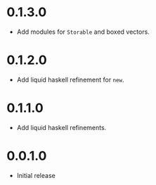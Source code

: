 # 0.1.3.0

* Add modules for `Storable` and boxed vectors.

# 0.1.2.0

* Add liquid haskell refinement for `new`.

# 0.1.1.0

* Add liquid haskell refinements.

# 0.0.1.0

* Initial release
